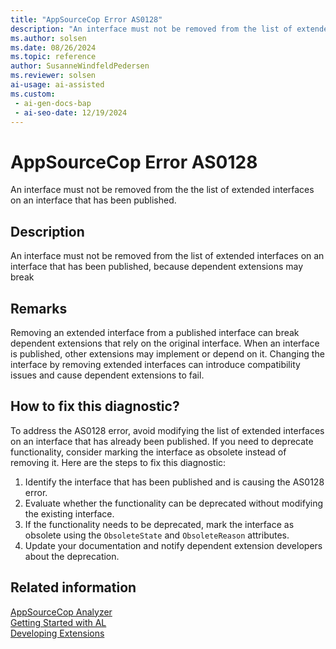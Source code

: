 ```yaml
---
title: "AppSourceCop Error AS0128"
description: "An interface must not be removed from the list of extended interfaces on an interface that has been published, because dependent extensions may break"
ms.author: solsen
ms.date: 08/26/2024
ms.topic: reference
author: SusanneWindfeldPedersen
ms.reviewer: solsen
ai-usage: ai-assisted
ms.custom:
 - ai-gen-docs-bap
 - ai-seo-date: 12/19/2024
---
```

[//]: # (START>DO_NOT_EDIT)
[//]: # (IMPORTANT:Do not edit any of the content between here and the END>DO_NOT_EDIT.)
[//]: # (Any modifications should be made in the .xml files in the ModernDev repo.)
# AppSourceCop Error AS0128
An interface must not be removed from the the list of extended interfaces on an interface that has been published.

## Description
An interface must not be removed from the list of extended interfaces on an interface that has been published, because dependent extensions may break

[//]: # (IMPORTANT: END>DO_NOT_EDIT)

## Remarks

Removing an extended interface from a published interface can break dependent extensions that rely on the original interface. When an interface is published, other extensions may implement or depend on it. Changing the interface by removing extended interfaces can introduce compatibility issues and cause dependent extensions to fail.

## How to fix this diagnostic?

To address the AS0128 error, avoid modifying the list of extended interfaces on an interface that has already been published. If you need to deprecate functionality, consider marking the interface as obsolete instead of removing it. Here are the steps to fix this diagnostic:

1. Identify the interface that has been published and is causing the AS0128 error.
2. Evaluate whether the functionality can be deprecated without modifying the existing interface.
3. If the functionality needs to be deprecated, mark the interface as obsolete using the `ObsoleteState` and `ObsoleteReason` attributes.
4. Update your documentation and notify dependent extension developers about the deprecation.

## Related information  
[AppSourceCop Analyzer](appsourcecop.md)  
[Getting Started with AL](../devenv-get-started.md)  
[Developing Extensions](../devenv-dev-overview.md)  